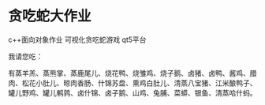 # 贪吃蛇大作业

c++面向对象作业 可视化贪吃蛇游戏 qt5平台
 
我请您吃：

有蒸羊羔、蒸熊掌、蒸鹿尾儿、烧花鸭、烧雏鸡、烧子鹅、卤猪、卤鸭、酱鸡、腊肉、松花小肚儿、晾肉香肠、什锦苏盘、熏鸡白肚儿、清蒸八宝猪、江米酿鸭子、罐儿野鸡、罐儿鹌鹑、卤什锦、卤子鹅、山鸡、兔脯、菜蟒、银鱼、清蒸哈什蚂。
